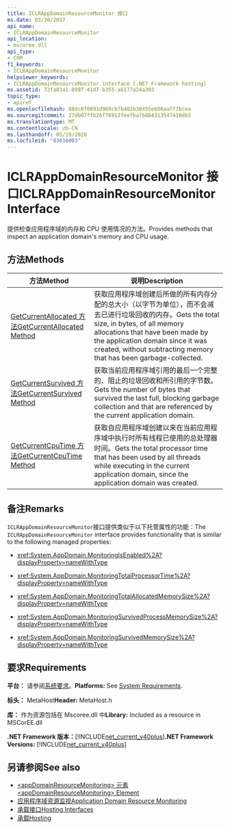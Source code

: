 ```yaml
---
title: ICLRAppDomainResourceMonitor 接口
ms.date: 03/30/2017
api_name:
- ICLRAppDomainResourceMonitor
api_location:
- mscoree.dll
api_type:
- COM
f1_keywords:
- ICLRAppDomainResourceMonitor
helpviewer_keywords:
- ICLRAppDomainResourceMonitor interface [.NET Framework hosting]
ms.assetid: 72fa83a1-8997-41d7-b355-ab177a24a303
topic_type:
- apiref
ms.openlocfilehash: 08dc0f0891d960cb7b402b30455e606aaff7bcea
ms.sourcegitcommit: 27db07ffb26f76912feefba7b884313547410db5
ms.translationtype: MT
ms.contentlocale: zh-CN
ms.lasthandoff: 05/19/2020
ms.locfileid: "83616003"
---
```

# <a name="iclrappdomainresourcemonitor-interface"></a><span data-ttu-id="461f3-102">ICLRAppDomainResourceMonitor 接口</span><span class="sxs-lookup"><span data-stu-id="461f3-102">ICLRAppDomainResourceMonitor Interface</span></span>
<span data-ttu-id="461f3-103">提供检查应用程序域的内存和 CPU 使用情况的方法。</span><span class="sxs-lookup"><span data-stu-id="461f3-103">Provides methods that inspect an application domain's memory and CPU usage.</span></span>  
  
## <a name="methods"></a><span data-ttu-id="461f3-104">方法</span><span class="sxs-lookup"><span data-stu-id="461f3-104">Methods</span></span>  
  
|<span data-ttu-id="461f3-105">方法</span><span class="sxs-lookup"><span data-stu-id="461f3-105">Method</span></span>|<span data-ttu-id="461f3-106">说明</span><span class="sxs-lookup"><span data-stu-id="461f3-106">Description</span></span>|  
|------------|-----------------|  
|[<span data-ttu-id="461f3-107">GetCurrentAllocated 方法</span><span class="sxs-lookup"><span data-stu-id="461f3-107">GetCurrentAllocated Method</span></span>](iclrappdomainresourcemonitor-getcurrentallocated-method.md)|<span data-ttu-id="461f3-108">获取应用程序域创建后所做的所有内存分配的总大小（以字节为单位），而不会减去已进行垃圾回收的内存。</span><span class="sxs-lookup"><span data-stu-id="461f3-108">Gets the total size, in bytes, of all memory allocations that have been made by the application domain since it was created, without subtracting memory that has been garbage-collected.</span></span>|  
|[<span data-ttu-id="461f3-109">GetCurrentSurvived 方法</span><span class="sxs-lookup"><span data-stu-id="461f3-109">GetCurrentSurvived Method</span></span>](iclrappdomainresourcemonitor-getcurrentsurvived-method.md)|<span data-ttu-id="461f3-110">获取当前应用程序域引用的最后一个完整的、阻止的垃圾回收和所引用的字节数。</span><span class="sxs-lookup"><span data-stu-id="461f3-110">Gets the number of bytes that survived the last full, blocking garbage collection and that are referenced by the current application domain.</span></span>|  
|[<span data-ttu-id="461f3-111">GetCurrentCpuTime 方法</span><span class="sxs-lookup"><span data-stu-id="461f3-111">GetCurrentCpuTime Method</span></span>](iclrappdomainresourcemonitor-getcurrentcputime-method.md)|<span data-ttu-id="461f3-112">获取自应用程序域创建以来在当前应用程序域中执行时所有线程已使用的总处理器时间。</span><span class="sxs-lookup"><span data-stu-id="461f3-112">Gets the total processor time that has been used by all threads while executing in the current application domain, since the application domain was created.</span></span>|  
  
## <a name="remarks"></a><span data-ttu-id="461f3-113">备注</span><span class="sxs-lookup"><span data-stu-id="461f3-113">Remarks</span></span>  
 <span data-ttu-id="461f3-114">`ICLRAppDomainResourceMonitor`接口提供类似于以下托管属性的功能：</span><span class="sxs-lookup"><span data-stu-id="461f3-114">The `ICLRAppDomainResourceMonitor` interface provides functionality that is similar to the following managed properties:</span></span>  
  
- <xref:System.AppDomain.MonitoringIsEnabled%2A?displayProperty=nameWithType>  
  
- <xref:System.AppDomain.MonitoringTotalProcessorTime%2A?displayProperty=nameWithType>  
  
- <xref:System.AppDomain.MonitoringTotalAllocatedMemorySize%2A?displayProperty=nameWithType>  
  
- <xref:System.AppDomain.MonitoringSurvivedProcessMemorySize%2A?displayProperty=nameWithType>  
  
- <xref:System.AppDomain.MonitoringSurvivedMemorySize%2A?displayProperty=nameWithType>  
  
## <a name="requirements"></a><span data-ttu-id="461f3-115">要求</span><span class="sxs-lookup"><span data-stu-id="461f3-115">Requirements</span></span>  
 <span data-ttu-id="461f3-116">**平台：** 请参阅[系统要求](../../get-started/system-requirements.md)。</span><span class="sxs-lookup"><span data-stu-id="461f3-116">**Platforms:** See [System Requirements](../../get-started/system-requirements.md).</span></span>  
  
 <span data-ttu-id="461f3-117">**标头：** MetaHost</span><span class="sxs-lookup"><span data-stu-id="461f3-117">**Header:** MetaHost.h</span></span>  
  
 <span data-ttu-id="461f3-118">**库：** 作为资源包括在 Mscoree.dll 中</span><span class="sxs-lookup"><span data-stu-id="461f3-118">**Library:** Included as a resource in MSCorEE.dll</span></span>  
  
 <span data-ttu-id="461f3-119">**.NET Framework 版本：**[!INCLUDE[net_current_v40plus](../../../../includes/net-current-v40plus-md.md)]</span><span class="sxs-lookup"><span data-stu-id="461f3-119">**.NET Framework Versions:** [!INCLUDE[net_current_v40plus](../../../../includes/net-current-v40plus-md.md)]</span></span>  
  
## <a name="see-also"></a><span data-ttu-id="461f3-120">另请参阅</span><span class="sxs-lookup"><span data-stu-id="461f3-120">See also</span></span>

- [<span data-ttu-id="461f3-121">\<appDomainResourceMonitoring> 元素</span><span class="sxs-lookup"><span data-stu-id="461f3-121">\<appDomainResourceMonitoring> Element</span></span>](../../configure-apps/file-schema/runtime/appdomainresourcemonitoring-element.md)
- [<span data-ttu-id="461f3-122">应用程序域资源监视</span><span class="sxs-lookup"><span data-stu-id="461f3-122">Application Domain Resource Monitoring</span></span>](../../../standard/garbage-collection/app-domain-resource-monitoring.md)
- [<span data-ttu-id="461f3-123">承载接口</span><span class="sxs-lookup"><span data-stu-id="461f3-123">Hosting Interfaces</span></span>](hosting-interfaces.md)
- [<span data-ttu-id="461f3-124">承载</span><span class="sxs-lookup"><span data-stu-id="461f3-124">Hosting</span></span>](index.md)
